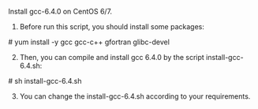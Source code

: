 Install gcc-6.4.0 on CentOS 6/7.

1. Before run this script, you should install some packages:

\# yum install -y gcc gcc-c++ gfortran glibc-devel

2. Then, you can compile and install gcc 6.4.0 by the script install-gcc-6.4.sh:

\# sh install-gcc-6.4.sh

3. You can change the install-gcc-6.4.sh according to your requirements.
